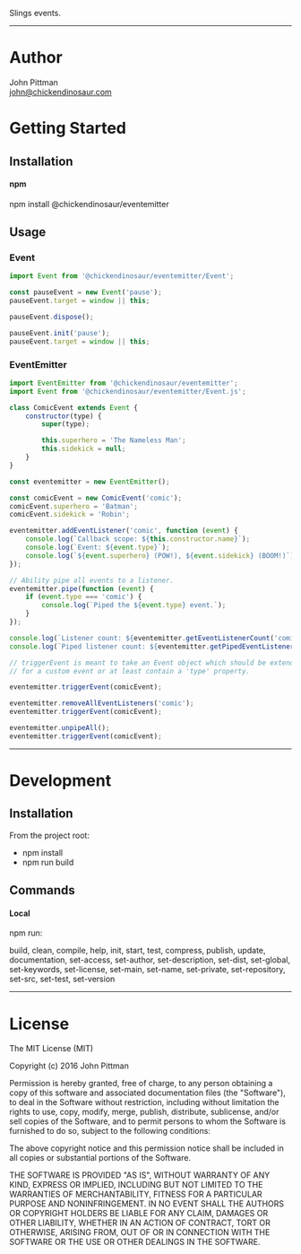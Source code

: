 Slings events.

---  

# Author  

John Pittman  
john@chickendinosaur.com  

# Getting Started  

## Installation

#### npm  

npm install @chickendinosaur/eventemitter  

## Usage

### Event
```javascript 
import Event from '@chickendinosaur/eventemitter/Event';

const pauseEvent = new Event('pause');
pauseEvent.target = window || this;

pauseEvent.dispose();

pauseEvent.init('pause');
pauseEvent.target = window || this;
```

### EventEmitter
```javascript 
import EventEmitter from '@chickendinosaur/eventemitter';
import Event from '@chickendinosaur/eventemitter/Event.js';

class ComicEvent extends Event {
	constructor(type) {
		super(type);

		this.superhero = 'The Nameless Man';
		this.sidekick = null;
	}
}

const eventemitter = new EventEmitter();

const comicEvent = new ComicEvent('comic');
comicEvent.superhero = 'Batman';
comicEvent.sidekick = 'Robin';

eventemitter.addEventListener('comic', function (event) {
	console.log(`Callback scope: ${this.constructor.name}`);
	console.log(`Event: ${event.type}`);
	console.log(`${event.superhero} (POW!), ${event.sidekick} (BOOM!)`);
});

// Ability pipe all events to a listener.
eventemitter.pipe(function (event) {
	if (event.type === 'comic') {
		console.log(`Piped the ${event.type} event.`);
	}
});

console.log(`Listener count: ${eventemitter.getEventListenerCount('comic')}`);
console.log(`Piped listener count: ${eventemitter.getPipedEventListenerCount()}`);

// triggerEvent is meant to take an Event object which should be extended
// for a custom event or at least contain a 'type' property.

eventemitter.triggerEvent(comicEvent);

eventemitter.removeAllEventListeners('comic');
eventemitter.triggerEvent(comicEvent);

eventemitter.unpipeAll();
eventemitter.triggerEvent(comicEvent);
```
---  

# Development  

## Installation  

From the project root:

* npm install
* npm run build

## Commands  

#### Local

npm run:

build, clean, compile, help, init, start, test, compress, publish, update, documentation, set-access, set-author, set-description, set-dist, set-global, set-keywords, set-license, set-main, set-name, set-private, set-repository, set-src, set-test, set-version

---  

# License  

The MIT License (MIT)

Copyright (c) 2016 John Pittman

Permission is hereby granted, free of charge, to any person obtaining a copy
of this software and associated documentation files (the "Software"), to deal
in the Software without restriction, including without limitation the rights
to use, copy, modify, merge, publish, distribute, sublicense, and/or sell
copies of the Software, and to permit persons to whom the Software is
furnished to do so, subject to the following conditions:

The above copyright notice and this permission notice shall be included in all
copies or substantial portions of the Software.

THE SOFTWARE IS PROVIDED "AS IS", WITHOUT WARRANTY OF ANY KIND, EXPRESS OR
IMPLIED, INCLUDING BUT NOT LIMITED TO THE WARRANTIES OF MERCHANTABILITY,
FITNESS FOR A PARTICULAR PURPOSE AND NONINFRINGEMENT. IN NO EVENT SHALL THE
AUTHORS OR COPYRIGHT HOLDERS BE LIABLE FOR ANY CLAIM, DAMAGES OR OTHER
LIABILITY, WHETHER IN AN ACTION OF CONTRACT, TORT OR OTHERWISE, ARISING FROM,
OUT OF OR IN CONNECTION WITH THE SOFTWARE OR THE USE OR OTHER DEALINGS IN THE
SOFTWARE.
